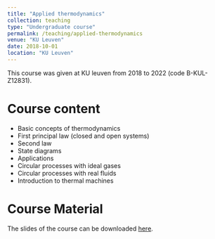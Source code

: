 ```yaml
---
title: "Applied thermodynamics"
collection: teaching
type: "Undergraduate course"
permalink: /teaching/applied-thermodynamics
venue: "KU Leuven"
date: 2018-10-01
location: "KU Leuven"
---
```


This course was given at KU leuven from 2018 to 2022 (code B-KUL-Z12831).

Course content
=======
- Basic concepts of thermodynamics
- First principal law (closed and open systems)
- Second law
- State diagrams
- Applications
- Circular processes with ideal gases
- Circular processes with real fluids
- Introduction to thermal machines

Course Material
=======
The slides of the course can be downloaded [here](http://labothap.squoilin.eu/courses/2020_thermo.zip).
